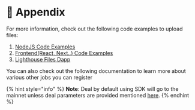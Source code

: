 # 📄 Appendix

For more information, check out the following code examples to upload files:

1. [NodeJS Code Examples](broken-reference)
2. [Frontend(React, Next..) Code Examples](broken-reference)
3. [Lighthouse Files Dapp](https://files.lighthouse.storage/)

You can also check out the following documentation to learn more about various other jobs you can register

{% hint style="info" %}
**Note**: Deal by default using SDK will go to the mainnet unless deal parameters are provided mentioned [here](broken-reference).
{% endhint %}

